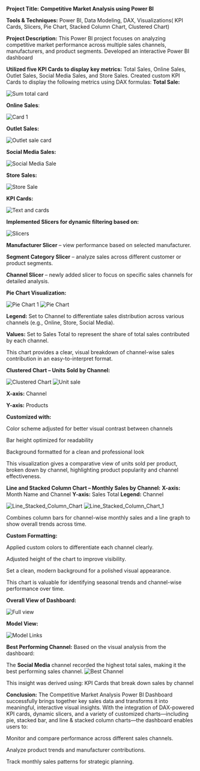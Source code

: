 **Project Title:** **Competitive Market Analysis using Power BI**

**Tools & Techniques:** Power BI, Data Modeling, DAX, Visualizations( KPI Cards, Slicers, Pie Chart, Stacked Column Chart, Clustered Chart)

**Project Description:**
This Power BI project focuses on analyzing competitive market performance across multiple sales channels, manufacturers, and product segments. Developed an interactive Power BI dashboard 

**Utilized five KPI Cards to display key metrics:** Total Sales, Online Sales, Outlet Sales, Social Media Sales, and Store Sales.
Created custom KPI Cards to display the following metrics using DAX formulas:
**Total Sale:**

 ![Sum total card](https://github.com/user-attachments/assets/760f3ffe-e3b4-45b7-84aa-0b1474eed9a8)

 **Online Sales**:
  
  ![Card 1](https://github.com/user-attachments/assets/265263ac-5af4-4b3f-a3ae-e0d85278522a)

 **Outlet Sales:**

 ![Outlet sale card](https://github.com/user-attachments/assets/ebb9b550-3ba5-4536-9b52-f0e6e40b820d)

 **Social Media Sales:**
 
 ![Social Media Sale](https://github.com/user-attachments/assets/a4051bfc-6c90-4f49-8a15-b3f0843214dd)

**Store Sales:**
 
 ![Store Sale](https://github.com/user-attachments/assets/56b09707-a82d-4d1a-8173-719a819ca8f9)

**KPI Cards:**
 
 ![Text and cards](https://github.com/user-attachments/assets/b07a3769-0fb4-4f0a-a799-895287f4abaa)

**Implemented Slicers for dynamic filtering based on:**

![Slicers](https://github.com/user-attachments/assets/b6f9c435-0a06-4d8c-9ce5-8a66e805c6bd)

**Manufacturer Slicer** – view performance based on selected manufacturer.

**Segment Category Slicer** – analyze sales across different customer or product segments.

**Channel Slicer** – newly added slicer to focus on specific sales channels for detailed analysis.

**Pie Chart Visualization:**

![Pie Chart 1](https://github.com/user-attachments/assets/b1109a38-6746-4bef-af94-1700bc61271c)
![Pie Chart](https://github.com/user-attachments/assets/542d24ea-e671-4a4d-9d10-cf95ac2e9b22)

**Legend:** Set to Channel to differentiate sales distribution across various channels (e.g., Online, Store, Social Media).

**Values:** Set to Sales Total to represent the share of total sales contributed by each channel.

This chart provides a clear, visual breakdown of channel-wise sales contribution in an easy-to-interpret format.

**Clustered Chart – Units Sold by Channel:**

![Clustered Chart](https://github.com/user-attachments/assets/22f7e659-1ac9-419c-b722-0322b2bd8bbc)
![Unit sale](https://github.com/user-attachments/assets/f9bfce50-45ed-434f-8355-0eb6d0d62d04)

**X-axis:** Channel

**Y-axis:** Products

**Customized with:**

Color scheme adjusted for better visual contrast between channels

Bar height optimized for readability

Background formatted for a clean and professional look

This visualization gives a comparative view of units sold per product, broken down by channel, highlighting product popularity and channel effectiveness.

**Line and Stacked Column Chart – Monthly Sales by Channel:**
**X-axis:** Month Name and Channel
**Y-axis:** Sales Total
**Legend:** Channel

![Line_Stacked_Column_Chart](https://github.com/user-attachments/assets/34adb739-c207-44dc-a808-c097f40c4852)
![Line_Stacked_Column_Chart_1](https://github.com/user-attachments/assets/1f286aef-7ba8-4bf2-bb4f-4e4fef593601)

Combines column bars for channel-wise monthly sales and a line graph to show overall trends across time.

**Custom Formatting:**

Applied custom colors to differentiate each channel clearly.

Adjusted height of the chart to improve visibility.

Set a clean, modern background for a polished visual appearance.

This chart is valuable for identifying seasonal trends and channel-wise performance over time.

**Overall View of Dashboard:**

![Full view](https://github.com/user-attachments/assets/36956305-3b6a-4346-a834-96c870c6cee8)

**Model View:**

![Model Links](https://github.com/user-attachments/assets/f19fe28d-409d-45dc-98bb-b8a6053d78dd) 

**Best Performing Channel:**
Based on the visual analysis from the dashboard:

The **Social Media** channel recorded the highest total sales, making it the best performing sales channel.
![Best Channel](https://github.com/user-attachments/assets/41257979-a542-433b-982a-e5f5faeb86a1)

This insight was derived using:
KPI Cards that break down sales by channel

**Conclusion:**
The Competitive Market Analysis Power BI Dashboard successfully brings together key sales data and transforms it into meaningful, interactive visual insights. With the integration of DAX-powered KPI cards, dynamic slicers, and a variety of customized charts—including pie, stacked bar, and line & stacked column charts—the dashboard enables users to:

Monitor and compare performance across different sales channels.

Analyze product trends and manufacturer contributions.

Track monthly sales patterns for strategic planning.

